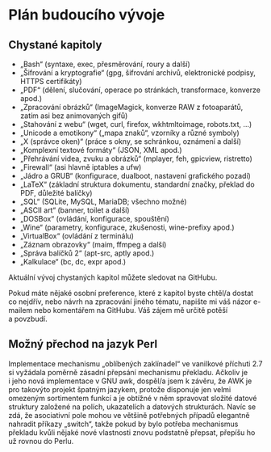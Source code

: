 <!--

Linux Kniha kouzel, dodatek Plán budoucího vývoje
Copyright (c) 2019-2021 Singularis <singularis@volny.cz>

Toto dílo je dílem svobodné kultury; můžete ho šířit a modifikovat pod
podmínkami licence Creative Commons Attribution-ShareAlike 4.0 International
vydané neziskovou organizací Creative Commons. Text licence je přiložený
k tomuto projektu nebo ho můžete najít na webové adrese:

https://creativecommons.org/licenses/by-sa/4.0/

-->

# Plán budoucího vývoje

## Chystané kapitoly

* „Bash“ (syntaxe, exec, přesměrování, roury a další)
* „Šifrování a kryptografie“ (gpg, šifrování archivů, elektronické podpisy, HTTPS certifikáty)
* „PDF“ (dělení, slučování, operace po stránkách, transformace, konverze apod.)
* „Zpracování obrázků“ (ImageMagick, konverze RAW z fotoaparátů, zatím asi bez animovaných gifů)
* „Stahování z webu“ (wget, curl, firefox, wkhtmltoimage, robots.txt, ...)
* „Unicode a emotikony“ („mapa znaků“, vzorníky a různé symboly)
* „X (správce oken)“ (práce s okny, se schránkou, oznámení a další)
* „Komplexní textové formáty“ (JSON, XML apod.)
* „Přehrávání videa, zvuku a obrázků“ (mplayer, feh, gpicview, ristretto)
* „Firewall“ (asi hlavně iptables a ufw)
* „Jádro a GRUB“ (konfigurace, dualboot, nastavení grafického pozadí)
* „LaTeX“ (základní struktura dokumentu, standardní značky, překlad do PDF, důležité balíčky)
* „SQL“ (SQLite, MySQL, MariaDB; všechno možné)
* „ASCII art“ (banner, toilet a další)
* „DOSBox“ (ovládání, konfigurace, spouštění)
* „Wine“ (parametry, konfigurace, zkušenosti, wine-prefixy apod.)
* „VirtualBox“ (ovládání z terminálu)
* „Záznam obrazovky“ (maim, ffmpeg a další)
* „Správa balíčků 2“ (apt-src, aptly apod.)
* „Kalkulace“ (bc, dc, expr apod.)

<!--
* „HTTP, FTP, MySQL a spol. (klientská strana – ftp, wget, curl, ...)“
* „HTTP, FTP, MySQL a spol. (servery)“
-->

<neodsadit>Aktuální vývoj chystaných kapitol můžete sledovat na GitHubu.

Pokud máte nějaké osobní preference, které z kapitol byste chtěl/a dostat co nejdřív,
nebo návrh na zpracování jiného tématu, napište mi váš názor e-mailem
nebo komentářem na GitHubu. Váš zájem mě určitě potěší a povzbudí.

## Možný přechod na jazyk Perl

Implementace mechanismu „oblíbených zaklínadel“ ve vanilkové příchuti 2.7
si vyžádala poměrně zásadní přepsání mechanismu překladu.
Ačkoliv je i jeho nová implementace v GNU awk, dospěl/a jsem k závěru,
že AWK je pro takovýto projekt špatným jazykem, protože disponuje jen
velmi omezeným sortimentem funkcí a je obtížné v něm spravovat složité
datové struktury založené na polích, ukazatelích a datových strukturách.
Navíc se zdá, že asociativní pole mohou ve většině potřebných případů
elegantně nahradit příkazy „switch“, takže pokud by bylo potřeba
mechanismus překladu kvůli nějaké nové vlastnosti znovu podstatně
přepsat, přepíšu ho už rovnou do Perlu.
